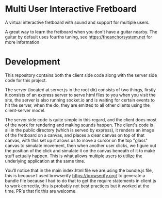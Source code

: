 
# Multi User Interactive Fretboard

A virtual interactive fretboard with sound and support for multiple users.

A great way to learn the fretboard when you don't have a guitar nearby. The guitar by default uses fourths tuning, see https://theanchorsystem.net for more information

# Development 

This repository contains both the client side code along with the server side code for this project.

The server (located at server.js in the root dir) consists of two things, firstly it consists of an express server to serve html files to you when you visit the site, the server is also running socket.io and is waiting for certain events to hit the server, when the do, they are emitted to all other clients using the client-server model.

The server side code is quite simple in this regard, and the client does most of the work for rendering and making sounds happen. The client's code is all in the public directory (which is served by express), it renders an image of the fretboard on a canvas, and places a clear canvas on top of that canvas, with this set up it allows us to move a cursor on the top "glass" canvas to simulate movement, then when another user clicks, we figure out the position of the click and simulate it on the canvas beneath of it to make stuff actually happen. This is what allows multiple users to utilize the underlying application at the same time.

You'll notice that in the main index.html file we are using the bundle.js file, this is because I used browserify https://browserify.org/ to generate a bundle file because I had to do that to get the require statements in client.js to work correctly, this is probably not best practices but it worked at the time. PR's that fix this are welcome.



